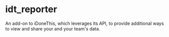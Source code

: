 # idt_reporter
An add-on to iDoneThis, which leverages its API, to provide additional ways to view and share your and your team's data.
